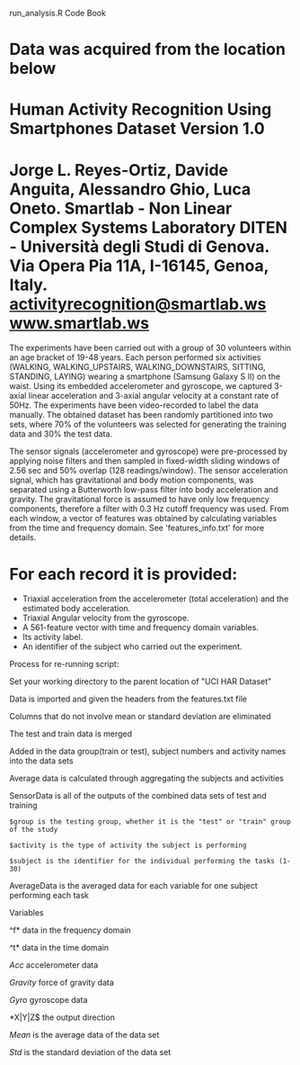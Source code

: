 run_analysis.R Code Book

Data was acquired from the location below
==================================================================
Human Activity Recognition Using Smartphones Dataset
Version 1.0
==================================================================
Jorge L. Reyes-Ortiz, Davide Anguita, Alessandro Ghio, Luca Oneto.
Smartlab - Non Linear Complex Systems Laboratory
DITEN - Università degli Studi di Genova.
Via Opera Pia 11A, I-16145, Genoa, Italy.
activityrecognition@smartlab.ws
www.smartlab.ws
==================================================================

The experiments have been carried out with a group of 30 volunteers within 
an age bracket of 19-48 years. Each person performed six activities 
(WALKING, WALKING_UPSTAIRS, WALKING_DOWNSTAIRS, SITTING, STANDING, LAYING) 
wearing a smartphone (Samsung Galaxy S II) on the waist. Using its embedded 
accelerometer and gyroscope, we captured 3-axial linear acceleration and 3-axial
 angular velocity at a constant rate of 50Hz. The experiments have been video-recorded 
 to label the data manually. The obtained dataset has been randomly partitioned into two 
 sets, where 70% of the volunteers was selected for generating the training data and 30% 
 the test data. 

The sensor signals (accelerometer and gyroscope) were pre-processed by applying noise 
filters and then sampled in fixed-width sliding windows of 2.56 sec and 50% overlap 
(128 readings/window). The sensor acceleration signal, which has gravitational and 
body motion components, was separated using a Butterworth low-pass filter into body 
acceleration and gravity. The gravitational force is assumed to have only low frequency 
components, therefore a filter with 0.3 Hz cutoff frequency was used. From each window, 
a vector of features was obtained by calculating variables from the time and frequency 
domain. See 'features_info.txt' for more details. 

For each record it is provided:
======================================

- Triaxial acceleration from the accelerometer (total acceleration) and the estimated 
body acceleration.
- Triaxial Angular velocity from the gyroscope. 
- A 561-feature vector with time and frequency domain variables. 
- Its activity label. 
- An identifier of the subject who carried out the experiment.

Process for re-running script:

Set your working directory to the parent location of "UCI HAR Dataset"

Data is imported and given the headers from the features.txt file

Columns that do not involve mean or standard deviation are eliminated

The test and train data is merged

Added in the data group(train or test), subject numbers and activity names into the data sets

Average data is calculated through aggregating the subjects and activities


SensorData is all of the outputs of the combined data sets of test and training

	$group is the testing group, whether it is the "test" or "train" group of the study

	$activity is the type of activity the subject is performing

	$subject is the identifier for the individual performing the tasks (1-30)
	
AverageData is the averaged data for each variable for one subject performing each task
	
Variables

^f*	data in the frequency domain

^t*	data in the time domain

*Acc*	accelerometer data

*Gravity*	force of gravity data

*Gyro*	gyroscope data

*X|Y|Z$	the output direction

*Mean* is the average data of the data set

*Std* is the standard deviation of the data set
	
